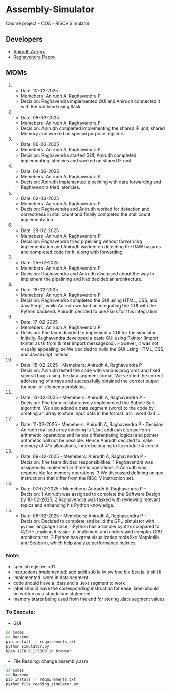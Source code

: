 # Assembly-Simulator

Course project - COA - RISCV Simulator

## Developers

- [Anirudh Arrepu](https://github.com/AnirudhArrepu)
- [Raghavendra Pappu](https://github.com/raghavaa2506)

## MOMs
1.  - Date: 10-02-2025
    - Memebers: Anirudh A, Raghavendra P
    - Decision: Raghavendra implemented GUI and Anirudh connected it with the backend using flask.

2.  - Date: 08-03-2025
    - Memebers: Anirudh A, Raghavendra P
    - Decision: Anirudh completed implementing the shared IF unit, shared Memory and worked on special purpose registers.

3.  - Date: 06-03-2025
    - Memebers: Anirudh A, Raghavendra P
    - Decision: Raghavendra started GUI, Anirudh completed implementing latencies and worked on shared IF unit.

4.  - Date: 04-03-2025
    - Memebers: Anirudh A, Raghavendra P
    - Decision: Anirudh Implemented pipelining with data forwarding and Raghavendra tried latencies. 
5.  - Date: 02-03-2025
    - Memebers: Anirudh A, Raghavendra P
    - Decision: Raghavendra and Anirudh worked for detection and correctness in stall count and finally completed the stall count implementation.

6.  - Date: 28-02-2025
    - Memebers: Anirudh A, Raghavendra P
    - Decision: Raghavendra tried pipelining without forwarding implementation and Anirudh worked on detecting the RAW hazards and completed code for it, along with forwarding.

7.  - Date: 25-02-2025
    - Memebers: Anirudh A, Raghavendra P
    - Decision: Raghavendra and Anirudh discussed about the way to implement the pipelining and had decided an architecture.

8.  - Date: 19-02-2025
    - Memebers: Anirudh A, Raghavendra P
    - Decision: Raghavendra completed the GUI using HTML, CSS, and JavaScript, while Anirudh worked on integrating the GUI with the Python backend. Anirudh decided to use Flask for this integration.

9.  - Date: 17-02-2025
    - Memebers: Anirudh A, Raghavendra P
    - Decision: The team decided to implement a GUI for the simulator. Initially, Raghavendra developed a basic GUI using Tkinter (import tkinter as tk from tkinter import messagebox). However, it was not visually appealing, so We decided to build the GUI using HTML, CSS, and JavaScript instead.

10.  - Date: 15-02-2025
    - Memebers: Anirudh A, Raghavendra P
    - Decision: Anirudh tested the code with various programs and fixed several bugs using the data segment format. We verified the correct addressing of arrays and successfully obtained the correct output for sum-of-elements problems.

11.  - Date: 13-02-2025
    - Memebers: Anirudh A, Raghavendra P
    - Decision: The team collaboratively implemented the Bubble Sort algorithm. We also added a data segment (word) to the code by creating an array to store input data in the format: arr: .word 0x4 ...

12.  - Date: 11-02-2025
    - Memebers: Anirudh A, Raghavendra P
    - Decision: Anirudh realised array indexing is 1, but addi can also perform arithmetic operations and hence differentiating logical and pointer arithmetic will not be possible.
    Hence Anirudh decided to make memory of 4*x allocations, index belonging to its module 4 coreid.

13.  - Date: 09-02-2025
    - Memebers: Anirudh A, Raghavendra P
    - Decision: The team divided responsibilities:
      1.Raghavendra was assigned to implement arithmetic operations.
      2.Anirudh was responsible for memory operations.
      3.We discussed defining unique instructions that differ from the RISC-V instruction set.

14.  - Date: 07-02-2025
    - Memebers: Anirudh A, Raghavendra P
    - Decision:
      1.Anirudh was assigned to complete the Software Design by 10-02-2025.
      2.Raghavendra was tasked with reviewing relevant topics and enhancing his Python knowledge.

15.  - Date: 06-02-2025
    - Memebers: Anirudh A, Raghavendra P
    - Decision: Decided to complete and build the GPU simulator with `python` language since,
      1.Python has a simpler syntax compared to C/C++, making it easier to implement and understand complex GPU architectures.
      2.Python has great visualization tools like Matplotlib and Seaborn, which help analyze performance metrics.


### Note:
- special register: x31
- instructions implemented: add addi sub la lw sw bne ble beq jal jr slt j li
- implemented .word in data segment
- code should have a .data and a .text segment to work
- label should have the corresponding instruction for ease, label should be written as a standalone statement
- memory starts being used from the end for storing .data segment values

### To Execute:

- GUI
```cmd
cd Codes
cd Backend
pip install -r requirements.txt
python simulator.py
Open 1270.0.1:5000 in browser
```

- File Reading: change assembly.asm
```bash
cd Codes
cd Backend
pip install -r requirements.txt
python file_reading_simulator.py
```
